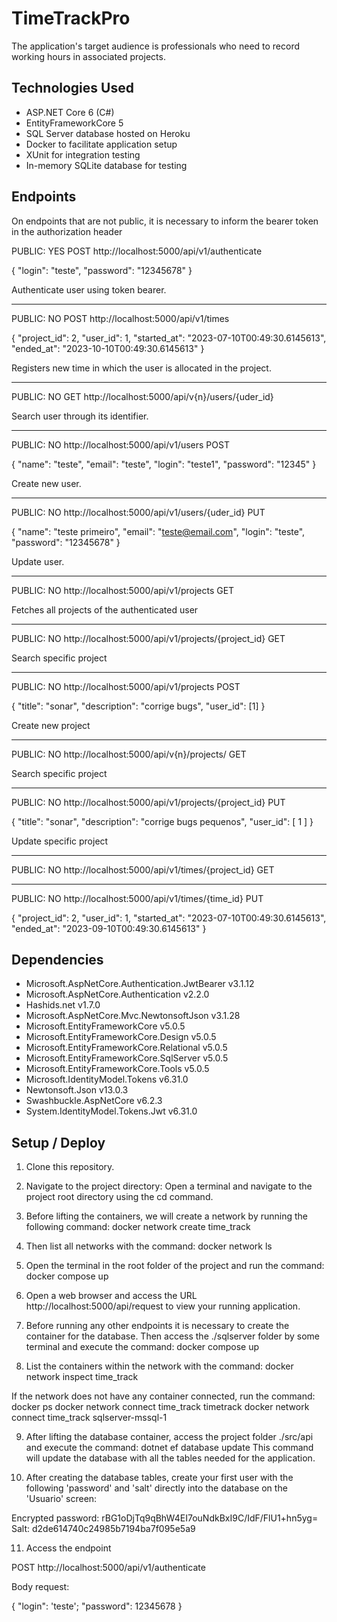 # TimeTrackPro

The application's target audience is professionals who need to record working hours in associated projects.

## Technologies Used

- ASP.NET Core 6 (C#)
- EntityFrameworkCore 5
- SQL Server database hosted on Heroku
- Docker to facilitate application setup
- XUnit for integration testing
- In-memory SQLite database for testing

## Endpoints

On endpoints that are not public, it is necessary to inform the bearer token in the authorization header

PUBLIC: YES
POST
http://localhost:5000/api/v1/authenticate

{
	"login": "teste",
	"password": "12345678"
}

Authenticate user using token bearer.

--------------------------------------------------------------
PUBLIC: NO
POST
http://localhost:5000/api/v1/times

{
	"project_id": 2,
	"user_id": 1,
	"started_at": "2023-07-10T00:49:30.6145613",
	"ended_at": "2023-10-10T00:49:30.6145613"
}

Registers new time in which the user is allocated in the project.

-------------------------------------------------------------------
 
 PUBLIC: NO
 GET
 http://localhost:5000/api/v{n}/users/{uder_id}

 Search user through its identifier.

 -------------------------------------------
 PUBLIC: NO
 http://localhost:5000/api/v1/users
 POST

 {
	"name": "teste",
	"email": "teste",
	"login": "teste1",
	"password": "12345"
}

Create new user.

-----------------------------------------------------------
 PUBLIC: NO 
 http://localhost:5000/api/v1/users/{uder_id}
 PUT

 {
	"name": "teste primeiro",
	"email": "teste@email.com",
	"login":  "teste",
	"password": "12345678"
}

Update user.

------------------------------------------------------------------

PUBLIC: NO 
http://localhost:5000/api/v1/projects
GET

Fetches all projects of the authenticated user

----------------------------------------------------

PUBLIC: NO
http://localhost:5000/api/v1/projects/{project_id}
GET

Search specific project

--------------------------------------------------------

PUBLIC: NO
http://localhost:5000/api/v1/projects
POST

{
	"title": "sonar",
	"description": "corrige bugs",
	"user_id": [1]
}

Create new project

--------------------------------------------------------

PUBLIC: NO
http://localhost:5000/api/v{n}/projects/
GET

Search specific project

---------------------------------------------------------
PUBLIC: NO
http://localhost:5000/api/v1/projects/{project_id}
PUT

{
	"title": "sonar",
	"description": "corrige bugs pequenos",
	"user_id": [
		1
	]
}

Update specific project 

-------------------------------------------------------
PUBLIC: NO
http://localhost:5000/api/v1/times/{project_id}
GET

---------------------------------------------------
PUBLIC: NO
http://localhost:5000/api/v1/times/{time_id}
PUT

{
	"project_id": 2,
	"user_id": 1,
	"started_at": "2023-07-10T00:49:30.6145613",
	"ended_at": "2023-09-10T00:49:30.6145613"
}



## Dependencies

- Microsoft.AspNetCore.Authentication.JwtBearer v3.1.12
- Microsoft.AspNetCore.Authentication v2.2.0
- Hashids.net v1.7.0
- Microsoft.AspNetCore.Mvc.NewtonsoftJson v3.1.28
- Microsoft.EntityFrameworkCore v5.0.5
- Microsoft.EntityFrameworkCore.Design v5.0.5
- Microsoft.EntityFrameworkCore.Relational v5.0.5
- Microsoft.EntityFrameworkCore.SqlServer v5.0.5
- Microsoft.EntityFrameworkCore.Tools v5.0.5
- Microsoft.IdentityModel.Tokens v6.31.0
- Newtonsoft.Json v13.0.3
- Swashbuckle.AspNetCore v6.2.3
- System.IdentityModel.Tokens.Jwt v6.31.0

## Setup / Deploy

1. Clone this repository.

2. Navigate to the project directory: Open a terminal and navigate to the project root directory using the cd command.

3. Before lifting the containers, we will create a network by running the following command:
docker network create time_track

4. Then list all networks with the command:
docker network ls

5. Open the terminal in the root folder of the project and run the command: 
docker compose up

6. Open a web browser and access the URL 
http://localhost:5000/api/request to view your running application.

7. Before running any other endpoints it is necessary to create the container for the database. Then access the ./sqlserver folder by some terminal and execute the command: docker compose up

8. List the containers within the network with the command:
 docker network inspect time_track

 If the network does not have any container connected, run the command:
 docker ps
 docker network connect time_track timetrack
 docker network connect time_track sqlserver-mssql-1

9. After lifting the database container, access the project folder ./src/api and execute the command:
dotnet ef database update
This command will update the database with all the tables needed for the application.

10. After creating the database tables, create your first user with the following 'password' and 'salt' directly into the database on the 'Usuario' screen:

Encrypted password: rBG1oDjTq9qBhW4EI7ouNdkBxI9C/IdF/FlU1+hn5yg=
Salt: d2de614740c24985b7194ba7f095e5a9


11. Access the endpoint 

POST
http://localhost:5000/api/v1/authenticate

Body request:

{ "login": 'teste'; 
  "password": 12345678 
}

